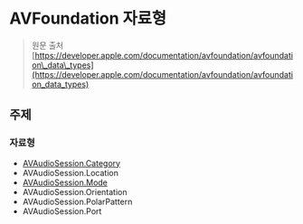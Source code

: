 # AVFoundation 자료형

> 원문 출처  
> [https://developer.apple.com/documentation/avfoundation/avfoundation\_data\_types](https://developer.apple.com/documentation/avfoundation/avfoundation_data_types)

## 주제

### 자료형

* [AVAudioSession.Category](avaudiosession.category/)
* AVAudioSession.Location
* [AVAudioSession.Mode](avaudiosession.mode.md)
* AVAudioSession.Orientation
* AVAudioSession.PolarPattern
* AVAudioSession.Port




